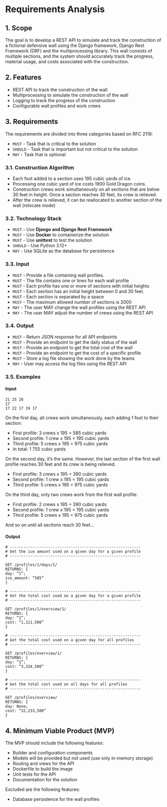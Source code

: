 # Requirements Analysis

## 1. Scope

The goal is to develop a REST API to simulate and track the construction of 
a fictional defensive wall using the Django framework, Django Rest Framework 
(DRF) and the multiprocessing library. This wall consists of multiple sections, 
and the system should accurately track the progress, material usage, and costs 
associated with the construction.

## 2. Features

- REST API to track the construction of the wall
- Multiprocessing to simulate the construction of the wall
- Logging to track the progress of the construction
- Configurable wall profiles and work crews

## 3. Requirements

The requirements are divided into three categories based on RFC 2119:

- `MUST`   - Task that is critical to the solution
- `SHOULD` - Task that is important but not critical to the solution
- `MAY`  - Task that is optional

### 3.1. Construction Algorithm

- Each foot added to a section uses 195 cubic yards of ice.
- Processing one cubic yard of ice costs 1900 Gold Dragon coins.
- Construction crews work simultaneously on all sections that are below 30 
  feet in height. Once a section reaches 30 feet, its crew is relieved.
- After the crew is relieved, it can be reallocated to another section of 
  the wall (relocate mode)

### 3.2. Technology Stack

- `MUST` - Use **Django and Django Rest Framework**
- `MUST` - Use **Docker** to containerize the solution
- `MUST` - Use **unittest** to test the solution
- `SHOULD` - Use Python 3.12+
- `MAY` - Use SQLite as the database for persistence

### 3.3. Input

- `MUST` - Provide a file containing wall profiles. 
- `MUST` - The file contains one or lines for each wall profile
- `MUST` - Each profile has one or more of sections with initial heights
- `MUST` - Each section has an initial height between 0 and 30 feet.
- `MUST` - Each section is separated by a space
- `MUST` - The maximum allowed number of sections is 2000
- `MAY` - The user MAY change the wall profiles using the REST API
- `MAY` - The user MAY adjust the number of crews using the REST API
 
### 3.4. Output

- `MUST` - Return JSON response for all API endpoints
- `MUST` - Provide an endpoint to get the daily status of the wall
- `MUST` - Provide an endpoint to get the total cost of the wall
- `MUST` - Provide an endpoint to get the cost of a specific profile
- `MUST` - Store a log file showing the work done by the teams
- `MAY` - User may access the log files using the REST API

### 3.5. Examples

#### Input

```
21 25 28
17
17 22 17 19 17
```

On the first day, all crews work simultaneously, each adding 1 foot to their 
section:

- First profile: 3 crews x 195 = 585 cubic yards
- Second profile: 1 crew x 195 = 195 cubic yards
- Third profile: 5 crews x 195 = 975 cubic yards
- In total: 1 755 cubic yards

On the second day, it’s the same. However, the last section of the first 
wall profile reaches 30 feet and its crew is being relieved. 

- First profile: 3 crews x 195 = 390 cubic yards
- Second profile: 1 crew x 195 = 195 cubic yards
- Third profile: 5 crews x 195 = 975 cubic yards


On the third day, only two crews work from the first wall profile:

- First profile: 2 crews x 195 = 390 cubic yards
- Second profile: 1 crew x 195 = 195 cubic yards
- Third profile: 5 crews x 195 = 975 cubic yards

And so on until all sections reach 30 feet...

#### Output

```text
# ----------------------------------------------------------
# Get the ice amount used on a given day for a given profile
# ----------------------------------------------------------

GET /profiles/1/days/1/
RETURNS: {
day: ”1”;
ice_amount: “585”
}

# ----------------------------------------------------------
# Get the total cost used on a given day for a given profile
# ----------------------------------------------------------

GET /profiles/1/overview/1/
RETURNS: {
day: ”1”;
cost: “1,111,500”
}

# ----------------------------------------------------------
# Get the total cost used on a given day for all profiles
# ----------------------------------------------------------

GET /profiles/overview/1/
RETURNS: {
day: ”1”;
cost: “3,334,500”
}

# ----------------------------------------------------------
# Get the total cost used on all days for all profiles
# ----------------------------------------------------------

GET /profiles/overview/
RETURNS: {
day: None;
cost: “32,233,500”
}
```

## 4. Minimum Viable Product (MVP)

The MVP should include the following features:

- Builder and configuration components
- Models will be provided but not used (use only in-memory storage)
- Routing and views for the API
- Dockerfile to build the image
- Unit tests for the API
- Documentation for the solution

Excluded are the following features:
- Database persistence for the wall profiles